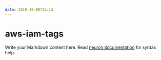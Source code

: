 ```yaml
---
date: 2020-10-08T15:13
---
```


# aws-iam-tags

Write your Markdown content here. Read [neuron documentation](https://neuron.zettel.page/2011404.html) for syntax help.

